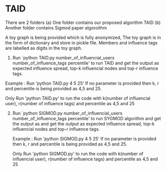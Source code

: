 # TAID
There are 2 folders (a) One folder contains our proposed algorithm TAID (b) Another folder contains Sigmod paper algoroithm

A toy graph is being provided which is fully anonymized, The toy graph is in the form of dictionary and store in pickle file. Members and influence tags are labelled as 
digits in the toy graph.

1. Run `python TAID.py number_of_influencial_users number_of_influence_tags percentile' to run TAID  and get the output as expected influence spread, top-k influencial nodes and top-r influence tags. 

  Example : Run 'python TAID.py 4 5 25' 
  If no parameter is provided then  k, r and percentile is being provided as 4,5 and 25. 

  Only Run 'python TAID.py' to run the code with k(number of influencial user), r(number of influence tags) and percentile as 4,5 and 25

2. Run `python SIGMOD.py number_of_influencial_users number_of_influence_tags percentile' to run SYGMOD algorithm and get the output as and get the output as expected    influence spread, top-k influencial nodes and top-r influence tags.
 
   Example : Run 'python SIGMOD.py 4 5 25'
   If no parameter is provided then  k, r and percentile is being provided as 4,5 and 25. 
 
   Only Run 'python SIGMOD.py' to run the code with k(number of influencial user), r(number of influence tags) and percentile as 4,5 and 25 
